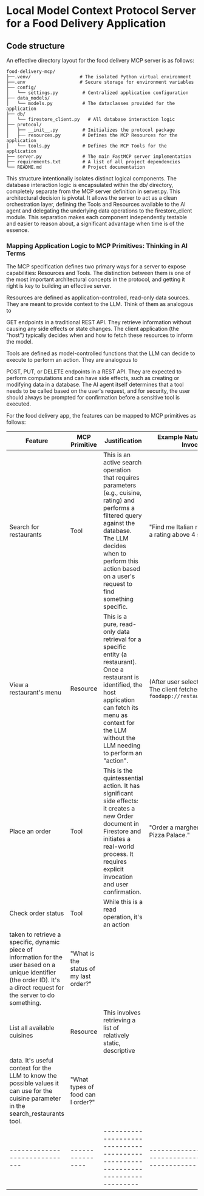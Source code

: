# Local Model Context Protocol Server for a Food Delivery Application

## Code structure

An effective directory layout for the food delivery MCP server is as follows:

```
food-delivery-mcp/
├──.venv/                  # The isolated Python virtual environment
├──.env                    # Secure storage for environment variables
├── config/
│   └── settings.py         # Centralized application configuration
├── data_models/
│   └── models.py           # The dataclasses provided for the application
├── db/
│   └── firestore_client.py   # All database interaction logic
├── protocol/
│   ├── __init__.py         # Initializes the protocol package
│   ├── resources.py        # Defines the MCP Resources for the application
│   └── tools.py            # Defines the MCP Tools for the application
├── server.py               # The main FastMCP server implementation
├── requirements.txt        # A list of all project dependencies
└── README.md               # Project documentation
```

This structure intentionally isolates distinct logical components. The database interaction logic is encapsulated within the db/ directory, completely separate from the MCP server definition in server.py. This architectural decision is pivotal. It allows the server to act as a clean orchestration layer, defining the Tools and Resources available to the AI agent and delegating the underlying data operations to the firestore_client module. This separation makes each component independently testable and easier to reason about, a significant advantage when time is of the essence.


### Mapping Application Logic to MCP Primitives: Thinking in AI Terms

The MCP specification defines two primary ways for a server to expose capabilities: Resources and Tools. The distinction between them is one of the most important architectural concepts in the protocol, and getting it right is key to building an effective server.

Resources are defined as application-controlled, read-only data sources. They are meant to provide context to the LLM. Think of them as analogous to    

GET endpoints in a traditional REST API. They retrieve information without causing any side effects or state changes. The client application (the "host") typically decides when and how to fetch these resources to inform the model.   

Tools are defined as model-controlled functions that the LLM can decide to execute to perform an action. They are analogous to    

POST, PUT, or DELETE endpoints in a REST API. They are expected to perform computations and can have side effects, such as creating or modifying data in a database. The AI agent itself determines that a tool needs to be called based on the user's request, and for security, the user should always be prompted for confirmation before a sensitive tool is executed.   

For the food delivery app, the features can be mapped to MCP primitives as follows:

| Feature                     | MCP Primitive | Justification                                                                 | Example Natural Language Invocation
|-----------------------------|----------------|-------------------------------------------------------------------------------|------------------------------------------------------------|
| Search for restaurants   | Tool           | This is an active search operation that requires parameters (e.g., cuisine, rating) and performs a filtered query against the database. The LLM decides when to perform this action based on a user's request to find something specific. | "Find me Italian restaurants with a rating above 4 stars" |
| View a restaurant's menu | Resource       | This is a pure, read-only data retrieval for a specific entity (a restaurant). Once a restaurant is identified, the host application can fetch its menu as context for the LLM without the LLM needing to perform an "action". | (After user selects a restaurant) The client fetches the resource at `foodapp://restaurants/{id}/menu` |
| Place an order            | Tool           | This is the quintessential action. It has significant side effects: it creates a new Order document in Firestore and initiates a real-world process. It requires explicit invocation and user confirmation. | "Order a margherita pizza from Pizza Palace." |
| Check order status        | Tool           | While this is a read operation, it's an action
taken to retrieve a specific, dynamic piece of information for the user based on a unique identifier (the order ID). It's a direct request for the server to do something. | "What is the status of my last order?" |
| List all available cuisines | Resource       | This involves retrieving a list of relatively static, descriptive
data. It's useful context for the LLM to know the possible values it can use for the cuisine parameter in the search_restaurants tool. | "What types of food can I order?" |
|-----------------------------|----------------|-------------------------------------------------------------------------------|------------------------------------------------------------|


